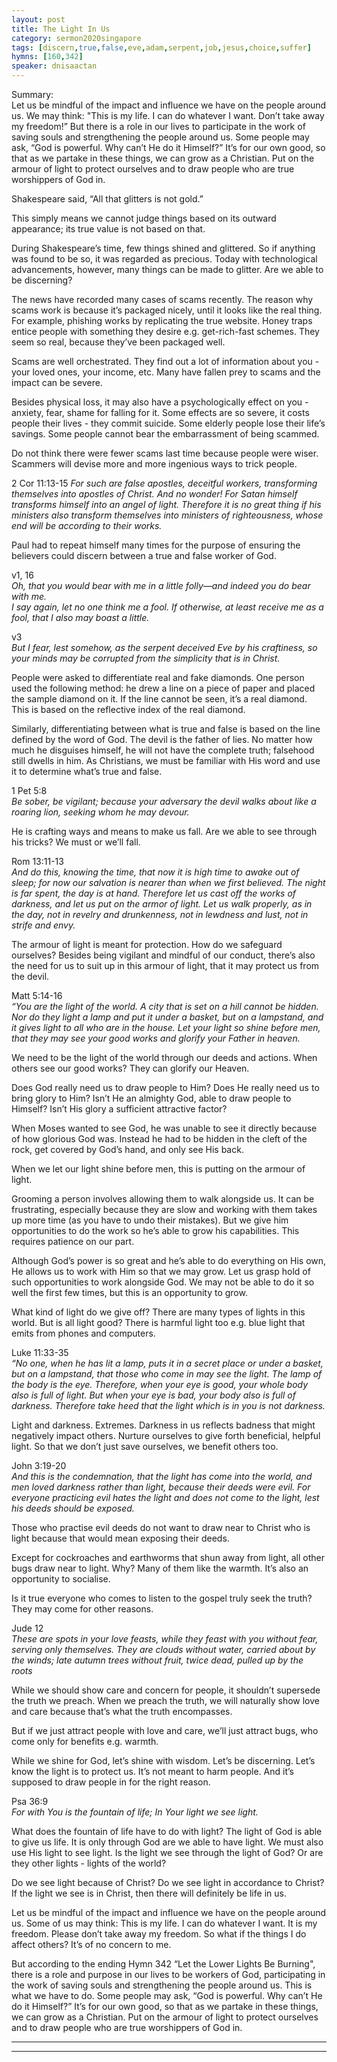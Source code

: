 ```yaml
---
layout: post
title: The Light In Us
category: sermon2020singapore
tags: [discern,true,false,eve,adam,serpent,job,jesus,choice,suffer]
hymns: [160,342]
speaker: dnisaactan
---
```


Summary:  
Let us be mindful of the impact and influence we have on the people around us. We may think: "This is my life. I can do whatever I want. Don’t take away my freedom!” But there is a role in our lives to participate in the work of saving souls and strengthening the people around us. Some people may ask, “God is powerful. Why can’t He do it Himself?” It’s for our own good, so that as we partake in these things, we can grow as a Christian. Put on the armour of light to protect ourselves and to draw people who are true worshippers of God in.

Shakespeare said, “All that glitters is not gold.”

This simply means we cannot judge things based on its outward appearance; its true value is not based on that. 

During Shakespeare’s time, few things shined and glittered. So if anything was found to be so, it was regarded as precious. Today with technological advancements, however, many things can be made to glitter. Are we able to be discerning?

The news have recorded many cases of scams recently. The reason why scams work is because it’s packaged nicely, until it looks like the real thing. For example, phishing works by replicating the true website. Honey traps entice people with something they desire e.g. get-rich-fast schemes. They seem so real, because they’ve been packaged well.

Scams are well orchestrated. They find out a lot of information about you - your loved ones, your income, etc. Many have fallen prey to scams and the impact can be severe. 

Besides physical loss, it may also have a psychologically effect on you - anxiety, fear, shame for falling for it. Some effects are so severe, it costs people their lives - they commit suicide. Some elderly people lose their life’s savings. Some people cannot bear the embarrassment of being scammed.

Do not think there were fewer scams last time because people were wiser. Scammers will devise more and more ingenious ways to trick people.

2 Cor 11:13-15
*For such are false apostles, deceitful workers, transforming themselves into apostles of Christ. And no wonder! For Satan himself transforms himself into an angel of light. Therefore it is no great thing if his ministers also transform themselves into ministers of righteousness, whose end will be according to their works.*

Paul had to repeat himself many times for the purpose of ensuring the believers could discern between a true and false worker of God.

v1, 16  
*Oh, that you would bear with me in a little folly—and indeed you do bear with me.*  
*I say again, let no one think me a fool. If otherwise, at least receive me as a fool, that I also may boast a little.*

v3  
*But I fear, lest somehow, as the serpent deceived Eve by his craftiness, so your minds may be corrupted from the simplicity that is in Christ.*

People were asked to differentiate real and fake diamonds. One person used the following method: he drew a line on a piece of paper and placed the sample diamond on it. If the line cannot be seen, it’s a real diamond. This is based on the reflective index of the real diamond. 

Similarly, differentiating between what is true and false is based on the line defined by the word of God. The devil is the father of lies. No matter how much he disguises himself, he will not have the complete truth; falsehood still dwells in him. As Christians, we must be familiar with His word and use it to determine what’s true and false. 

1 Pet 5:8  
*Be sober, be vigilant; because your adversary the devil walks about like a roaring lion, seeking whom he may devour.*

He is crafting ways and means to make us fall. Are we able to see through his tricks? We must or we’ll fall. 

Rom 13:11-13  
*And do this, knowing the time, that now it is high time to awake out of sleep; for now our salvation is nearer than when we first believed. The night is far spent, the day is at hand. Therefore let us cast off the works of darkness, and let us put on the armor of light. Let us walk properly, as in the day, not in revelry and drunkenness, not in lewdness and lust, not in strife and envy.*

The armour of light is meant for protection. How do we safeguard ourselves? Besides being vigilant and mindful of our conduct, there’s also the need for us to suit up in this armour of light, that it may protect us from the devil. 

Matt 5:14-16  
*“You are the light of the world. A city that is set on a hill cannot be hidden. Nor do they light a lamp and put it under a basket, but on a lampstand, and it gives light to all who are in the house. Let your light so shine before men, that they may see your good works and glorify your Father in heaven.*

We need to be the light of the world through our deeds and actions. When others see our good works? They can glorify our Heaven. 

Does God really need us to draw people to Him? Does He really need us to bring glory to Him? Isn’t He an almighty God, able to draw people to Himself? Isn’t His glory a sufficient attractive factor?

When Moses wanted to see God, he was unable to see it directly because of how glorious God was. Instead he had to be hidden in the cleft of the rock, get covered by God’s hand, and only see His back. 

When we let our light shine before men, this is putting on the armour of light. 

Grooming a person involves allowing them to walk alongside us. It can be frustrating, especially because they are slow and working with them takes up more time (as you have to undo their mistakes). But we give him opportunities to do the work so he’s able to grow his capabilities. This requires patience on our part. 

Although God’s power is so great and he’s able to do everything on His own, He allows us to work with Him so that we may grow. Let us grasp hold of such opportunities to work alongside God. We may not be able to do it so well the first few times, but this is an opportunity to grow. 

What kind of light do we give off? There are many types of lights in this world. But is all light good? There is harmful light too e.g. blue light that emits from phones and computers.

Luke 11:33-35  
*“No one, when he has lit a lamp, puts it in a secret place or under a basket, but on a lampstand, that those who come in may see the light. The lamp of the body is the eye. Therefore, when your eye is good, your whole body also is full of light. But when your eye is bad, your body also is full of darkness. Therefore take heed that the light which is in you is not darkness.*

Light and darkness. Extremes. Darkness in us reflects badness that might negatively impact others. Nurture ourselves to give forth beneficial, helpful light. So that we don’t just save ourselves, we benefit others too. 

John 3:19-20  
*And this is the condemnation, that the light has come into the world, and men loved darkness rather than light, because their deeds were evil. For everyone practicing evil hates the light and does not come to the light, lest his deeds should be exposed.*

Those who practise evil deeds do not want to draw near to Christ who is light because that would mean exposing their deeds. 

Except for cockroaches and earthworms that shun away from light, all other bugs draw near to light. Why? Many of them like the warmth. It’s also an opportunity to socialise.

Is it true everyone who comes to listen to the gospel truly seek the truth? They may come for other reasons. 

Jude 12  
*These are spots in your love feasts, while they feast with you without fear, serving only themselves. They are clouds without water, carried about by the winds; late autumn trees without fruit, twice dead, pulled up by the roots*

While we should show care and concern for people, it shouldn’t supersede the truth we preach. When we preach the truth, we will naturally show love and care because that’s what the truth encompasses.

But if we just attract people with love and care, we’ll just attract bugs, who come only for benefits e.g. warmth. 

While we shine for God, let’s shine with wisdom. Let’s be discerning. Let’s know the light is to protect us. It’s not meant to harm people. And it’s supposed to draw people in for the right reason. 

Psa 36:9  
*For with You is the fountain of life;
In Your light we see light.*

What does the fountain of life have to do with light? The light of God is able to give us life. It is only through God are we able to have light. We must also use His light to see light. Is the light we see through the light of God? Or are they other lights - lights of the world?

Do we see light because of Christ? Do we see light in accordance to Christ? If the light we see is in Christ, then there will definitely be life in us.

Let us be mindful of the impact and influence we have on the people around us. Some of us may think: This is my life. I can do whatever I want. It is my freedom. Please don’t take away my freedom. So what if the things I do affect others? It’s of no concern to me. 

But according to the ending Hymn 342 “Let the Lower Lights Be Burning", there is a role and purpose in our lives to be workers of God, participating in the work of saving souls and strengthening the people around us. This is what we have to do. Some people may ask, “God is powerful. Why can’t He do it Himself?” It’s for our own good, so that as we partake in these things, we can grow as a Christian. Put on the armour of light to protect ourselves and to draw people who are true worshippers of God in.

----
****
